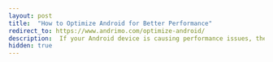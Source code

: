 ```yaml
---
layout: post
title:  "How to Optimize Android for Better Performance"
redirect_to: https://www.andrimo.com/optimize-android/
description:  If your Android device is causing performance issues, then it’s time to optimize it for better performance. Let’s discuss a few simple yet effective ways to do this. 
hidden: true
---
```

